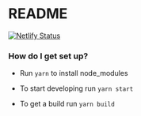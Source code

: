 # README #
[![Netlify Status](https://api.netlify.com/api/v1/badges/703ff907-20b7-424c-8db9-ba6a490ebefc/deploy-status)](https://app.netlify.com/sites/website-starter/deploys)
### How do I get set up? ###

* Run `yarn` to install node_modules

* To start developing run `yarn start`

* To get a build run `yarn build`
